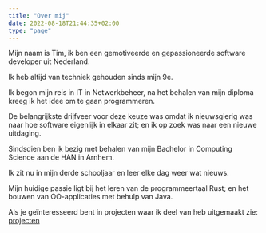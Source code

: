 ```yaml
---
title: "Over mij"
date: 2022-08-18T21:44:35+02:00
type: "page"
---
```


Mijn naam is Tim, ik ben een gemotiveerde en gepassioneerde software developer uit Nederland.

Ik heb altijd van techniek gehouden sinds mijn 9e.

Ik begon mijn reis in IT in Netwerkbeheer, na het behalen van mijn diploma kreeg ik het idee om te gaan programmeren.

De belangrijkste drijfveer voor deze keuze was omdat ik nieuwsgierig was naar hoe software eigenlijk in elkaar zit; en ik op zoek was naar een nieuwe uitdaging.

Sindsdien ben ik bezig met behalen van mijn Bachelor in Computing Science aan de HAN in Arnhem.

Ik zit nu in mijn derde schooljaar en leer elke dag weer wat nieuws.

Mijn huidige passie ligt bij het leren van de programmeertaal Rust; en het bouwen van OO-applicaties met behulp van Java.

Als je geïnteresseerd bent in projecten waar ik deel van heb uitgemaakt zie: [projecten](/projects)

